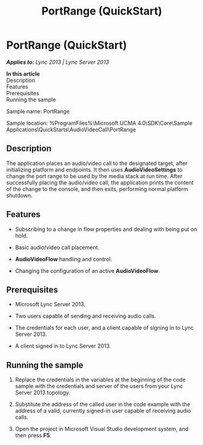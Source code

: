 ﻿---
title: PortRange (QuickStart)
TOCTitle: PortRange (QuickStart)
ms:assetid: 50620ffb-d04f-474b-bba5-68965ee89026
ms:mtpsurl: https://msdn.microsoft.com/en-us/library/Dn454815(v=office.15)
ms:contentKeyID: 57103642
ms.date: 07/25/2014
mtps_version: v=office.15
---

# PortRange (QuickStart)


_**Applies to:** Lync 2013 | Lync Server 2013_

**In this article**  
Description  
Features  
Prerequisites  
Running the sample  

Sample name: PortRange

Sample location: %ProgramFiles%\\Microsoft UCMA 4.0\\SDK\\Core\\Sample Applications\\QuickStarts\\AudioVideoCall\\PortRange

## Description

The application places an audio/video call to the designated target, after initializing platform and endpoints. It then uses **AudioVideoSettings** to change the port range to be used by the media stack at run time. After successfully placing the audio/video call, the application prints the content of the change to the console, and then exits, performing normal platform shutdown.

## Features

  - Subscribing to a change in flow properties and dealing with being put on hold.

  - Basic audio/video call placement.

  - **AudioVideoFlow** handling and control.

  - Changing the configuration of an active **AudioVideoFlow**.

## Prerequisites

  - Microsoft Lync Server 2013.

  - Two users capable of sending and receiving audio calls.

  - The credentials for each user, and a client capable of signing in to Lync Server 2013.

  - A client signed in to Lync Server 2013.

## Running the sample

1.  Replace the credentials in the variables at the beginning of the code sample with the credentials and server of the users from your Lync Server 2013 topology.

2.  Substitute the address of the called user in the code example with the address of a valid, currently signed-in user capable of receiving audio calls.

3.  Open the project in Microsoft Visual Studio development system, and then press **F5**.

